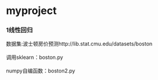 # myproject
### 1线性回归 <br> 
  数据集:波士顿房价预测http://lib.stat.cmu.edu/datasets/boston  <br>                                                                        
  调用sklearn：boston.py <br>                                                                                                           
  numpy自编函数：boston2.py <br> 
